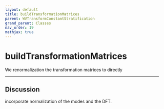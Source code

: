 ```yaml
---
layout: default
title: buildTransformationMatrices
parent: WVTransformConstantStratification
grand_parent: Classes
nav_order: 19
mathjax: true
---
```


#  buildTransformationMatrices

We renormalization the transformation matrices to directly


---

## Discussion
incorporate normalization of the modes and the DFT.
